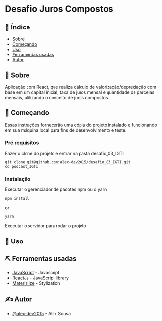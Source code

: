 # Desafio Juros Compostos
## 📝 Índice

- [Sobre](#about)
- [Começando](#getting_started)
- [Uso](#usage)
- [Ferramentas usadas](#built_using)
- [Autor](#authors)


## 🧐 Sobre <a name = "about"></a>

Aplicação com React, que realiza cálculo de valorização/depreciação com base em um capital  inicial,  taxa  de  juros  mensal  e quantidade  de  parcelas  mensais,  utilizando  o conceito de juros compostos.

## 🏁 Começando <a name = "getting_started"></a>

Essas instruções fornecerão uma cópia do projeto instalado e funcionando em sua máquina local para fins de desenvolvimento e teste.

### Pré requisitos

Fazer o clone do projeto e entrar na pasta desafio_03_IGTI

```
git clone git@github.com:alex-dev2015/desafio_03_IGTI.git
cd podcast_IGTI
```

### Instalação

Executar o gerenciador de pacotes npm ou o yarn

```
npm install

```

or

```
yarn

```

Executar o servidor para rodar o projeto


## 🎈 Uso <a name="usage"></a>




## ⛏️ Ferramentas usadas <a name = "built_using"></a>

- [JavaScript](https://developer.mozilla.org/pt-BR/docs/Aprender/JavaScript) - Javascript
- [ReactJs](https://pt-br.reactjs.org/) - JavaScript library
- [Materialize](https://materializecss.com/) - Stylization

## ✍️ Autor <a name = "authors"></a>

- [@alex-dev2015](https://github.com/alex-dev2015) - Alex Sousa
